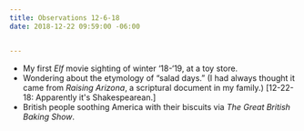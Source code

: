 ```yaml
---
title: Observations 12-6-18
date: 2018-12-22 09:59:00 -06:00


---
```


- My first *Elf* movie sighting of winter ‘18-‘19, at a toy store.
- Wondering about the etymology of “salad days.” (I had always thought it came from *Raising Arizona*, a scriptural document in my family.) [12-22-18: Apparently it's Shakespearean.]
- British people soothing America with their biscuits via *The Great British Baking Show*.